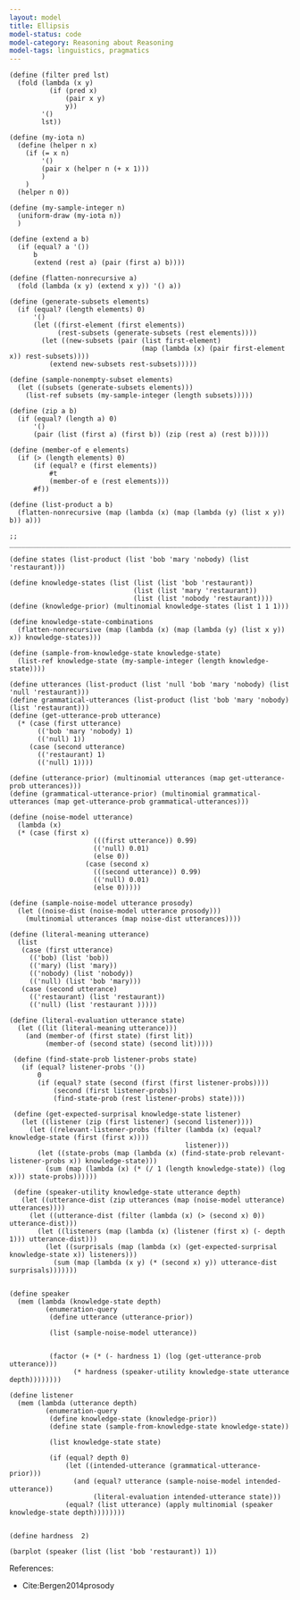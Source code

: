 ```yaml
---
layout: model
title: Ellipsis
model-status: code
model-category: Reasoning about Reasoning
model-tags: linguistics, pragmatics
---
```


	(define (filter pred lst)
	  (fold (lambda (x y)
	          (if (pred x)
	              (pair x y)
	              y))
	        '()
	        lst))

	(define (my-iota n)
	  (define (helper n x)
	    (if (= x n)
	        '()
	        (pair x (helper n (+ x 1)))
	        )
	    )
	  (helper n 0))

	(define (my-sample-integer n)
	  (uniform-draw (my-iota n))
	  )

	(define (extend a b)
	  (if (equal? a '())
	      b
	      (extend (rest a) (pair (first a) b))))

	(define (flatten-nonrecursive a)
	  (fold (lambda (x y) (extend x y)) '() a))

	(define (generate-subsets elements)
	  (if (equal? (length elements) 0)
	      '()
	      (let ((first-element (first elements))
	            (rest-subsets (generate-subsets (rest elements))))
	        (let ((new-subsets (pair (list first-element)
	                                 (map (lambda (x) (pair first-element x)) rest-subsets))))
	          (extend new-subsets rest-subsets)))))

	(define (sample-nonempty-subset elements)
	  (let ((subsets (generate-subsets elements)))
	    (list-ref subsets (my-sample-integer (length subsets)))))

	(define (zip a b)
	  (if (equal? (length a) 0)
	      '()
	      (pair (list (first a) (first b)) (zip (rest a) (rest b)))))

	(define (member-of e elements)
	  (if (> (length elements) 0)
	      (if (equal? e (first elements))
	          #t
	          (member-of e (rest elements)))
	      #f))

	(define (list-product a b)
	  (flatten-nonrecursive (map (lambda (x) (map (lambda (y) (list x y)) b)) a)))

	;; _______________________________________________________________________________

	(define states (list-product (list 'bob 'mary 'nobody) (list 'restaurant)))

	(define knowledge-states (list (list (list 'bob 'restaurant))
	                               (list (list 'mary 'restaurant))
	                               (list (list 'nobody 'restaurant))))
	(define (knowledge-prior) (multinomial knowledge-states (list 1 1 1)))

	(define knowledge-state-combinations
	  (flatten-nonrecursive (map (lambda (x) (map (lambda (y) (list x y)) x)) knowledge-states)))

	(define (sample-from-knowledge-state knowledge-state)
	  (list-ref knowledge-state (my-sample-integer (length knowledge-state))))

	(define utterances (list-product (list 'null 'bob 'mary 'nobody) (list 'null 'restaurant)))
	(define grammatical-utterances (list-product (list 'bob 'mary 'nobody) (list 'restaurant)))
	(define (get-utterance-prob utterance)
	  (* (case (first utterance)
	       (('bob 'mary 'nobody) 1)
	       (('null) 1))
	     (case (second utterance)
	       (('restaurant) 1)
	       (('null) 1))))

	(define (utterance-prior) (multinomial utterances (map get-utterance-prob utterances)))
	(define (grammatical-utterance-prior) (multinomial grammatical-utterances (map get-utterance-prob grammatical-utterances)))

	(define (noise-model utterance)
	  (lambda (x)
	  (* (case (first x)
	                     (((first utterance)) 0.99)
	                     (('null) 0.01)
	                     (else 0))
	                   (case (second x)
	                     (((second utterance)) 0.99)
	                     (('null) 0.01)
	                     (else 0)))))

	(define (sample-noise-model utterance prosody)
	  (let ((noise-dist (noise-model utterance prosody)))
	    (multinomial utterances (map noise-dist utterances))))

	(define (literal-meaning utterance)
	  (list
	   (case (first utterance)
	     (('bob) (list 'bob))
	     (('mary) (list 'mary))
	     (('nobody) (list 'nobody))
	     (('null) (list 'bob 'mary)))
	   (case (second utterance)
	     (('restaurant) (list 'restaurant))
	     (('null) (list 'restaurant )))))

	(define (literal-evaluation utterance state)
	  (let ((lit (literal-meaning utterance)))
	    (and (member-of (first state) (first lit))
	         (member-of (second state) (second lit)))))

	 (define (find-state-prob listener-probs state)
	   (if (equal? listener-probs '())
	       0
	       (if (equal? state (second (first (first listener-probs))))
	           (second (first listener-probs))
	           (find-state-prob (rest listener-probs) state))))

	 (define (get-expected-surprisal knowledge-state listener)
	   (let ((listener (zip (first listener) (second listener))))
	     (let ((relevant-listener-probs (filter (lambda (x) (equal? knowledge-state (first (first x))))
	                                            listener)))
	       (let ((state-probs (map (lambda (x) (find-state-prob relevant-listener-probs x)) knowledge-state)))
	         (sum (map (lambda (x) (* (/ 1 (length knowledge-state)) (log x))) state-probs))))))

	 (define (speaker-utility knowledge-state utterance depth)
	   (let ((utterance-dist (zip utterances (map (noise-model utterance) utterances))))
	     (let ((utterance-dist (filter (lambda (x) (> (second x) 0)) utterance-dist)))
	       (let ((listeners (map (lambda (x) (listener (first x) (- depth 1))) utterance-dist)))
	         (let ((surprisals (map (lambda (x) (get-expected-surprisal knowledge-state x)) listeners)))
	           (sum (map (lambda (x y) (* (second x) y)) utterance-dist surprisals)))))))


	(define speaker
	  (mem (lambda (knowledge-state depth)
	         (enumeration-query
	          (define utterance (utterance-prior))

	          (list (sample-noise-model utterance))


	          (factor (+ (* (- hardness 1) (log (get-utterance-prob utterance)))
	                (* hardness (speaker-utility knowledge-state utterance depth))))))))

	(define listener
	  (mem (lambda (utterance depth)
	         (enumeration-query
	          (define knowledge-state (knowledge-prior))
	          (define state (sample-from-knowledge-state knowledge-state))

	          (list knowledge-state state)
	          
	          (if (equal? depth 0)
	              (let ((intended-utterance (grammatical-utterance-prior)))
	                (and (equal? utterance (sample-noise-model intended-utterance))
	                     (literal-evaluation intended-utterance state)))
	              (equal? (list utterance) (apply multinomial (speaker knowledge-state depth))))))))


	(define hardness  2)

	(barplot (speaker (list (list 'bob 'restaurant)) 1))

References:

- Cite:Bergen2014prosody

